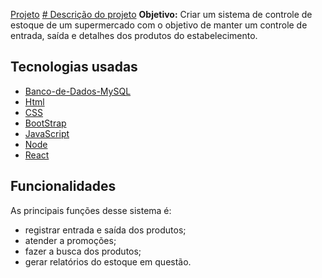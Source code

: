 [Projeto](https://github.com/Renan1102/Projeto-integrador/)
[# Descrição do projeto](https://github.com/Renan1102/Projeto-integrador)
**Objetivo:** Criar um sistema de controle de estoque de um supermercado com o objetivo de manter um controle de entrada, saída e detalhes dos produtos do estabelecimento.

## Tecnologias usadas 
- [Banco-de-Dados-MySQL](https://www.mysql.com/)
- [Html](https://www.w3schools.com/html/)
- [CSS](https://www.w3schools.com/css/)
- [BootStrap](https://getbootstrap.com/)
- [JavaScript](https://www.javascript.com/) 
- [Node](https://nodejs.org/en/)
- [React](react.com) 

## Funcionalidades 
As principais funções desse sistema é:
- registrar entrada e saída dos produtos;
- atender a promoções;
- fazer a busca dos produtos;
- gerar relatórios do estoque em questão.

